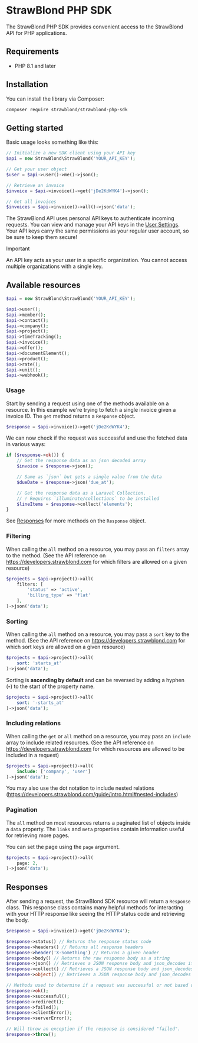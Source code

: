 # StrawBlond PHP SDK

The StrawBlond PHP SDK provides convenient access to the StrawBlond API for PHP applications.

## Requirements

-   PHP 8.1 and later

## Installation

You can install the library via Composer:

```sh
composer require strawblond/strawblond-php-sdk
```

## Getting started

Basic usage looks something like this:

```php
// Initialize a new SDK client using your API key
$api = new StrawBlond\StrawBlond('YOUR_API_KEY');

// Get your user object
$user = $api->user()->me()->json();

// Retrieve an invoice
$invoice = $api->invoice()->get('jDe2KdWYK4')->json();

// Get all invoices
$invoices = $api->invoice()->all()->json('data');
```

The StrawBlond API uses personal API keys to authenticate incoming requests. You can view and manage your API keys in the [User Settings](https://app.strawblond.com/user/integrations). Your API keys carry the same permissions as your regular user account, so be sure to keep them secure!

> [!IMPORTANT]
> An API key acts as your user in a specific organization. You cannot access multiple organizations with a single key.

## Available resources
```php
$api = new StrawBlond\StrawBlond('YOUR_API_KEY');

$api->user();
$api->member();
$api->contact();
$api->company();
$api->project();
$api->timeTracking();
$api->invoice();
$api->offer();
$api->documentElement();
$api->product();
$api->rate();
$api->unit();
$api->webhook();
```

### Usage
Start by sending a request using one of the methods available on a resource.
In this example we're trying to fetch a single invoice given a invoice ID. The `get` method returns a `Response` object.
```php
$response = $api->invoice()->get('jDe2KdWYK4');
```

We can now check if the request was successful and use the fetched data in various ways:
```php
if ($response->ok()) {
    // Get the response data as an json decoded array
    $invoice = $response->json();

    // Same as `json` but gets a single value from the data
    $dueDate = $response->json('due_at');

    // Get the response data as a Laravel Collection. 
    // ! Requires `illuminate/collections` to be installed
    $lineItems = $response->collect('elements');
}
```

See [Responses](#responses) for more methods on the `Response` object.

### Filtering
When calling the `all` method on a resource, you may pass an `filters` array to the method. (See the API reference on https://developers.strawblond.com for which filters are allowed on a given resource)
```php
$projects = $api->project()->all(
    filters: [
        'status' => 'active', 
        'billing_type' => 'flat'
    ],
)->json('data');
```

### Sorting
When calling the `all` method on a resource, you may pass a `sort` key to the method. (See the API reference on https://developers.strawblond.com for which sort keys are allowed on a given resource)
```php
$projects = $api->project()->all(
    sort: 'starts_at'
)->json('data');
```
Sorting is **ascending by default** and can be reversed by adding a hyphen (**-**) to the start of the property name.
```php
$projects = $api->project()->all(
    sort: '-starts_at'
)->json('data');
```

### Including relations
When calling the `get` or `all` method on a resource, you may pass an `include` array to include related resources. (See the API reference on https://developers.strawblond.com for which resources are allowed to be included in a request)
```php
$projects = $api->project()->all(
    include: ['company', 'user']
)->json('data');
```
You may also use the dot notation to include nested relations (https://developers.strawblond.com/guide/intro.html#nested-includes)

### Pagination
The `all` method on most resources returns a paginated list of objects inside a `data` property. The `links` and `meta` properties contain information useful for retrieving more pages.

You can set the page using the `page` argument.
```php
$projects = $api->project()->all(
    page: 2,
)->json('data');
```

## Responses

After sending a request, the StrawBlond SDK resource will return a `Response` class. This response class contains many helpful methods for interacting with your HTTP response like seeing the HTTP status code and retrieving the body.

```php
$response = $api->invoice()->get('jDe2KdWYK4');

$response->status() // Returns the response status code
$response->headers() // Returns all response headers
$response->header('X-Something') // Returns a given header
$response->body() // Returns the raw response body as a string
$response->json() // Retrieves a JSON response body and json_decodes it into an array.
$response->collect() // Retrieves a JSON response body and json_decodes it into a Laravel Collection. Requires `illuminate/collections`.
$response->object() // Retrieves a JSON response body and json_decodes it into an object.

// Methods used to determine if a request was successful or not based on status code.
$response->ok();
$response->successful();
$response->redirect();
$response->failed();
$response->clientError();
$response->serverError();

// Will throw an exception if the response is considered "failed".
$response->throw();
```
